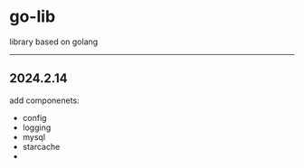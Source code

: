 # go-lib
library based on golang

--- 

## 2024.2.14

add componenets:
- config
- logging
- mysql
- starcache
- 